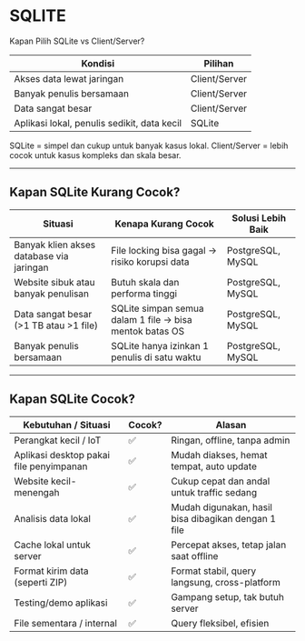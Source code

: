 # SQLITE

Kapan Pilih SQLite vs Client/Server?

| Kondisi                                      | Pilihan         |
|-----------------------------------------------|-----------------|
| Akses data lewat jaringan                     | Client/Server   |
| Banyak penulis bersamaan                      | Client/Server   |
| Data sangat besar                             | Client/Server   |
| Aplikasi lokal, penulis sedikit, data kecil   | SQLite          |

SQLite = simpel dan cukup untuk banyak kasus lokal.
Client/Server = lebih cocok untuk kasus kompleks dan skala besar.

---

## Kapan SQLite Kurang Cocok?

| Situasi                                 | Kenapa Kurang Cocok                                      | Solusi Lebih Baik     |
|-----------------------------------------|----------------------------------------------------------|-----------------------|
| Banyak klien akses database via jaringan| File locking bisa gagal → risiko korupsi data            | PostgreSQL, MySQL     |
| Website sibuk atau banyak penulisan     | Butuh skala dan performa tinggi                          | PostgreSQL, MySQL     |
| Data sangat besar (>1 TB atau >1 file)  | SQLite simpan semua dalam 1 file → bisa mentok batas OS  | PostgreSQL, MySQL     |
| Banyak penulis bersamaan                | SQLite hanya izinkan 1 penulis di satu waktu             | PostgreSQL, MySQL     |

---

## Kapan SQLite Cocok?

| Kebutuhan / Situasi                     | Cocok? | Alasan                                              |
|-----------------------------------------|--------|-----------------------------------------------------|
| Perangkat kecil / IoT                   | ✅     | Ringan, offline, tanpa admin                        |
| Aplikasi desktop pakai file penyimpanan | ✅     | Mudah diakses, hemat tempat, auto update            |
| Website kecil-menengah                  | ✅     | Cukup cepat dan andal untuk traffic sedang          |
| Analisis data lokal                     | ✅     | Mudah digunakan, hasil bisa dibagikan dengan 1 file |
| Cache lokal untuk server                | ✅     | Percepat akses, tetap jalan saat offline            |
| Format kirim data (seperti ZIP)         | ✅     | Format stabil, query langsung, cross-platform       |
| Testing/demo aplikasi                   | ✅     | Gampang setup, tak butuh server                     |
| File sementara / internal               | ✅     | Query fleksibel, efisien                            |